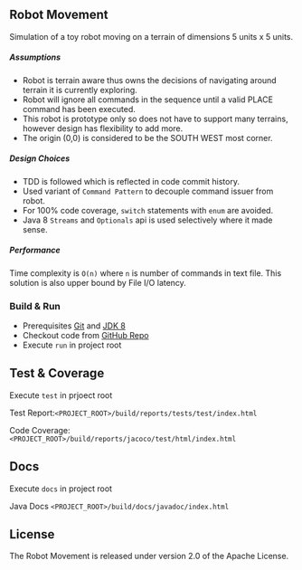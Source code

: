 ## Robot Movement

Simulation of a toy robot moving on a terrain of dimensions 5 units x 5 units.

##### Assumptions
* Robot is terrain aware thus owns the decisions of navigating around terrain it is currently exploring.
* Robot will ignore all commands in the sequence until a valid PLACE command has been executed.
* This robot is prototype only so does not have to support many terrains, however design has flexibility to add more.
* The origin (0,0) is considered to be the SOUTH WEST most corner.

##### Design Choices
* TDD is followed which is reflected in code commit history.
* Used variant of `Command Pattern` to decouple command issuer from robot.
* For 100% code coverage, `switch` statements with `enum` are avoided.
* Java 8 `Streams` and `Optionals` api is used selectively where it made sense.

##### Performance
Time complexity is `O(n)` where `n` is number of commands in text file.
This solution is also upper bound by File I/O latency. 


### Build & Run

* Prerequisites [Git][] and [JDK 8][JDK8]
* Checkout code from [GitHub Repo][]
* Execute `run` in project root


## Test & Coverage

Execute `test` in prjoect root

Test Report:`<PROJECT_ROOT>/build/reports/tests/test/index.html`

Code Coverage: `<PROJECT_ROOT>/build/reports/jacoco/test/html/index.html`

## Docs

Execute `docs` in project root

Java Docs `<PROJECT_ROOT>/build/docs/javadoc/index.html`


## License
The Robot Movement is released under version 2.0 of the Apache License.


[Git]: http://help.github.com/set-up-git-redirect
[GitHub Repo]: https://github.com/SalmanAwan/robot-movement.git
[JDK8]: http://www.oracle.com/technetwork/java/javase/downloads
